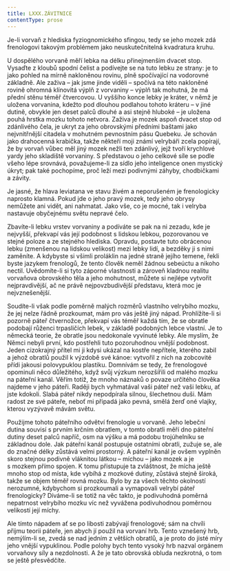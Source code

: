 ```yaml
---
title: LXXX.ZÁVITNICE
contentType: prose
---
```


  

Je-li vorvaň z hlediska fyziognomického sfingou, tedy se jeho mozek zdá frenologovi takovým problémem jako neuskutečnitelná kvadratura kruhu.

U dospělého vorvaně měří lebka na délku přinejmenším dvacet stop. Vysaďte z kloubů spodní čelist a podívejte se na tuto lebku ze strany: je to jako pohled na mírně nakloněnou rovinu, plně spočívající na vodorovné základně. Ale zaživa – jak jsme jinde viděli – spočívá na této nakloněné rovině ohromná klínovitá výplň z vorvaniny – výplň tak mohutná, že má přední stěnu téměř čtvercovou. U vyššího konce lebky je kráter, v němž je uložena vorvanina, kdežto pod dlouhou podlahou tohoto kráteru – v jiné dutině, obvykle jen deset palců dlouhé a asi stejně hluboké – je uložena pouhá hrstka mozku tohoto netvora. Zaživa je mozek aspoň dvacet stop od zdánlivého čela, je ukryt za jeho obrovskými předními baštami jako nejvnitřnější citadela v mohutném pevnostním pásu Quebeku. Je schován jako drahocenná krabička, takže někteří moji známí velrybáři zcela popírají, že by vorvaň vůbec měl jiný mozek nežli ten zdánlivý, jejž tvoří krychlové yardy jeho skladiště vorvaniny. S představou o jeho celkové síle se podle všeho lépe srovnává, považujeme-li za sídlo jeho inteligence onen mystický úkryt; pak také pochopíme, proč leží mezi podivnými záhyby, chodbičkami a závity.

Je jasné, že hlava leviatana ve stavu živém a neporušeném je frenologicky naprosto klamná. Pokud jde o jeho pravý mozek, tedy jeho obrysy nemůžete ani vidět, ani nahmatat. Jako vše, co je mocné, tak i velryba nastavuje obyčejnému světu nepravé čelo.

Zbavíte-li lebku vrstev vorvaniny a podíváte se pak na ni zezadu, kde je nejvyšší, překvapí vás její podobnost s lidskou lebkou, pozorovanou ve stejné poloze a ze stejného hlediska. Opravdu, postavte tuto obrácenou lebku (zmenšenou na lidskou velikost) mezi lebky lidí, a bezděky ji s nimi zaměníte. A kdybyste si všimli proláklin na jedné straně jejího temene, řekli byste jazykem frenologů, že tento člověk neměl žádnou sebeúctu a nikoho nectil. Uvědomíte-li si tyto záporné vlastnosti a zároveň kladnou realitu vorvaňova obrovského těla a jeho mohutnost, můžete si nejlépe vytvořit nejpravdivější, ač ne právě nejpovzbudivější představu, která moc je nejvznešenější.

Soudíte-li však podle poměrně malých rozměrů vlastního velrybího mozku, že jej nelze řádně prozkoumat, mám pro vás ještě jiný nápad. Prohlížíte-li si pozorně páteř čtvernožce, překvapí vás téměř každá tím, že se obratle podobají růženci trpasličích lebek, v základě podobných lebce vlastní. Je to německá teorie, že obratle jsou nedokonale vyvinuté lebky. Ale myslím, že Němci nebyli první, kdo postřehli tuto pozoruhodnou vnější podobnost. Jeden cizokrajný přítel mi ji kdysi ukázal na kostře nepřítele, kterého zabil a jehož obratlů použil k výzdobě své kánoe: vytvořil z nich na zobcovité přídi jakousi polovypuklou plastiku. Domnívám se tedy, že frenologové opominuli něco důležitého, když svůj výzkum nerozšířili od malého mozku na páteřní kanál. Věřím totiž, že mnoho náznaků o povaze určitého člověka najdeme v jeho páteři. Raději bych vyhmatával vaši páteř než vaši lebku, ať jste kdokoli. Slabá páteř nikdy nepodpírala silnou, šlechetnou duši. Mám radost ze své páteře, neboť mi připadá jako pevná, smělá žerď oné vlajky, kterou vyzývavě mávám světu.

Použijme tohoto páteřního odvětví frenologie u vorvaně. Jeho lebeční dutina souvisí s prvním krčním obratlem, v tomto obratli měří dno páteřní dutiny deset palců napříč, osm na výšku a má podobu trojúhelníku se základnou dole. Jak páteřní kanál postupuje ostatními obratli, zužuje se, ale do značné délky zůstává velmi prostorný. A páteřní kanál je ovšem vyplněn skoro stejnou podivně vláknitou látkou – míchou – jako mozek a je s mozkem přímo spojen. K tomu přistupuje ta zvláštnost, že mícha ještě mnoho stop od místa, kde vybíhá z mozkové dutiny, zůstává stejně široká, takže se objem téměř rovná mozku. Bylo by za všech těchto okolností nerozumné, kdybychom si prozkoumali a vymapovali velrybí páteř frenologicky? Díváme-li se totiž na věc takto, je podivuhodná poměrná nepatrnost velrybího mozku víc než vyvážena podivuhodnou poměrnou velikostí její míchy.

Ale tímto nápadem ať se po libosti zabývají frenologové; sám na chvíli přijmu teorii páteře, jen abych jí použil na vorvaní hrb. Tento vznešený hrb, nemýlím-li se, zvedá se nad jedním z větších obratlů, a je proto do jisté míry jeho vnější vypuklinou. Podle polohy bych tento vysoký hrb nazval orgánem vorvaňovy síly a nezdolnosti. A že je tato obrovská obluda nezkrotná, o tom se ještě přesvědčíte.
